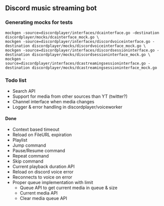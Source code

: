 ## Discord music streaming bot

### Generating mocks for tests
```shell
mockgen -source=discordplayer/interfaces/dcainterface.go -destination discordplayer/mocks/dcainterface_mock.go \
mockgen -source=discordplayer/interfaces/discordvoiceinterface.go -destination discordplayer/mocks/discordvoiceinterface_mock.go \
mockgen -source=discordplayer/interfaces/discordsessioninterface.go -destination discordplayer/mocks/discordsessioninterface_mock.go \
mockgen -source=discordplayer/interfaces/dcastreamingsessioninterface.go -destination discordplayer/mocks/dcastreamingsessioninterface_mock.go
```

### Todo list
- Search API
- Support for media from other sources than YT (twitter?)
- Channel interface when media changes
- Logger & error handling in discordplayer/voiceworker

#### Done
- Context based timeout
- Reload on FileURL expiration
- Playlist
- Jump command
- Pause/Resume command
- Repeat command
- Skip command
- Current playback duration API
- Reload on discord voice error
- Reconnects to voice on error
- Proper queue implementation with limit
	- Queue API to get current media in queue & size
	- Current media API
	- Clear media queue API